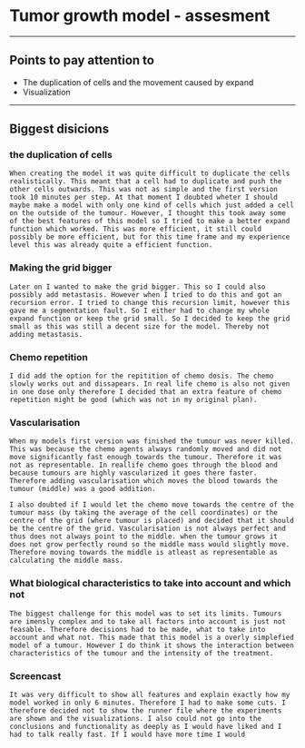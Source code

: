 # Tumor growth model - assesment
----------------------------------------------------
## Points to pay attention to 
- The duplication of cells and the movement caused by expand
- Visualization


------------------------------------------------------
## Biggest disicions

### the duplication of cells
    When creating the model it was quite difficult to duplicate the cells realistically. This meant that a cell had to duplicate and push the other cells outwards. This was not as simple and the first version took 10 minutes per step. At that moment I doubted wheter I should maybe make a model with only one kind of cells which just added a cell on the outside of the tumour. However, I thought this took away some of the best features of this model so I tried to make a better expand function which worked. This was more efficient, it still could possibly be more efficient, but for this time frame and my experience level this was already quite a efficient function.

### Making the grid bigger
    Later on I wanted to make the grid bigger. This so I could also possibly add metastasis. However when I tried to do this and got an recursion error. I tried to change this recursion limit, however this gave me a segmentation fault. So I either had to change my whole expand function or keep the grid small. So I decided to keep the grid small as this was still a decent size for the model. Thereby not adding metastasis.

### Chemo repetition
    I did add the option for the repitition of chemo dosis. The chemo slowly works out and dissapears. In real life chemo is also not given in one dose only therefore I decided that an extra feature of chemo repetition might be good (which was not in my original plan).

### Vascularisation
    When my models first version was finished the tumour was never killed. This was because the chemo agents always randomly moved and did not move significantly fast enough towards the tumour. Therefore it was not as representable. In reallife chemo goes through the blood and because tumours are highly vascularized it goes there faster. Therefore adding vascularisation which moves the blood towards the tumour (middle) was a good addition.

    I also doubted if I would let the chemo move towards the centre of the tumour mass (by taking the average of the cell coordinates) or the centre of the grid (where tumour is placed) and decided that it should be the centre of the grid. Vascularisation is not always perfect and thus does not always point to the middle. when the tumour grows it does not grow perfectly round so the middle mass would slightly move. Therefore moving towards the middle is atleast as representable as calculating the middle mass. 

### What biological characteristics to take into account and which not
    The biggest challenge for this model was to set its limits. Tumours are imensly complex and to take all factors into account is just not feasable. Therefore decisions had to be made, what to take into account and what not. This made that this model is a overly simplefied model of a tumour. However I do think it shows the interaction between characteristics of the tumour and the intensity of the treatment.


### Screencast
    It was very difficult to show all features and explain exactly how my model worked in only 6 minutes. Therefore I had to make some cuts. I therefore decided not to show the runner file where the experiments are shown and the visualizations. I also could not go into the conclusions and functionality as deeply as I would have liked and I had to talk really fast. If I would have more time I would  

